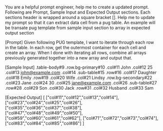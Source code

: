 You are a helpful prompt engineer, help me to create a updated prompt. Following are Prompt, Sample Input and Expected Output sections. Each sections header is wrapped around a square bracket []. Help me to update my prompt so that it can extract data cell from a pug table. An example will be transate pug template from sample input section to array in expected output section


[Prompt]
Given following PUG template, I want to iterate through each row in the table. In each row, get the outermost container for each cell and create an array. When I done with iterating all rows, combine all arrays previously generated together into a new array and output that.

[Sample Input]
    .table-body#9
        .row.bg-primary#10
            .col#11 John
            .col#12 25
            .col#13 <john@example.com>
            .col#14
                .sub-table#15
                    .row#16
                        .col#17 Daughter
                        .col#18 Emily
                    .row#19
                        .col#20 Wife
                        .col#21 Lindsy
        .row.bg-secondary#22
            .col#23 Jane
            .col#24 30
            .col#25 <jane@example.com>
            .col#26
                .sub-table#27
                    .row#28
                        .col#29 Son
                        .col#30 Jack
                    .row#31
                        .col#32 Husband
                        .col#33 Sam

[Expected Output]
[
["col#11","col#12","col#13","col#14"],
["col#23","col#24","col#25","col#26"],
["col#35","col#36","col#37","col#38"],
["col#47","col#48","col#49","col#50"],
["col#59","col#60","col#61","col#62"],
["col#71","col#72","col#73","col#74"],
["col#83","col#84","col#85","col#86"]
]

